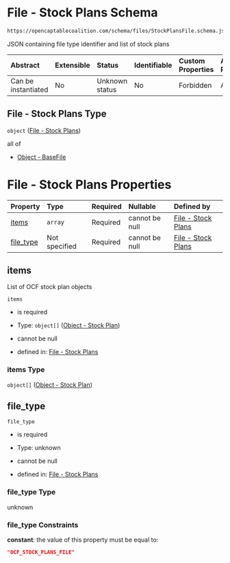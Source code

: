 # File - Stock Plans Schema

```txt
https://opencaptablecoalition.com/schema/files/StockPlansFile.schema.json
```

JSON containing file type identifier and list of stock plans

| Abstract            | Extensible | Status         | Identifiable | Custom Properties | Additional Properties | Access Restrictions | Defined In                                                                                         |
| :------------------ | :--------- | :------------- | :----------- | :---------------- | :-------------------- | :------------------ | :------------------------------------------------------------------------------------------------- |
| Can be instantiated | No         | Unknown status | No           | Forbidden         | Allowed               | none                | [StockPlansFile.schema.json](../../schema/files/StockPlansFile.schema.json "open original schema") |

## File - Stock Plans Type

`object` ([File - Stock Plans](stockplansfile.md))

all of

*   [Object - BaseFile](ocfmanifestfile-allof-object---basefile.md "check type definition")

# File - Stock Plans Properties

| Property                | Type          | Required | Nullable       | Defined by                                                                                                                                                     |
| :---------------------- | :------------ | :------- | :------------- | :------------------------------------------------------------------------------------------------------------------------------------------------------------- |
| [items](#items)         | `array`       | Required | cannot be null | [File - Stock Plans](stockplansfile-properties-items.md "https://opencaptablecoalition.com/schema/files/StockPlansFile.schema.json#/properties/items")         |
| [file_type](#file_type) | Not specified | Required | cannot be null | [File - Stock Plans](stockplansfile-properties-file_type.md "https://opencaptablecoalition.com/schema/files/StockPlansFile.schema.json#/properties/file_type") |

## items

List of OCF stock plan objects

`items`

*   is required

*   Type: `object[]` ([Object - Stock Plan](stockplansfile-properties-items-object---stock-plan.md))

*   cannot be null

*   defined in: [File - Stock Plans](stockplansfile-properties-items.md "https://opencaptablecoalition.com/schema/files/StockPlansFile.schema.json#/properties/items")

### items Type

`object[]` ([Object - Stock Plan](stockplansfile-properties-items-object---stock-plan.md))

## file_type



`file_type`

*   is required

*   Type: unknown

*   cannot be null

*   defined in: [File - Stock Plans](stockplansfile-properties-file_type.md "https://opencaptablecoalition.com/schema/files/StockPlansFile.schema.json#/properties/file_type")

### file_type Type

unknown

### file_type Constraints

**constant**: the value of this property must be equal to:

```json
"OCF_STOCK_PLANS_FILE"
```
